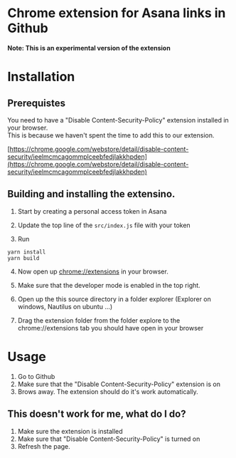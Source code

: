 # Chrome extension for Asana links in Github

<b>Note: This is an experimental version of the extension</b>

# Installation

## Prerequistes

You need to have a "Disable Content-Security-Policy" extension installed in your browser.<br>
This is because we haven't spent the time to add this to our extension.

[https://chrome.google.com/webstore/detail/disable-content-security/ieelmcmcagommplceebfedjlakkhpden](https://chrome.google.com/webstore/detail/disable-content-security/ieelmcmcagommplceebfedjlakkhpden)

## Building and installing the extensino.

1. Start by creating a personal access token in Asana

2. Update the top line of the `src/index.js` file with your token

3. Run
```
yarn install
yarn build
```

4. Now open up [chrome://extensions](chrome://extensions) in your browser.

5. Make sure that the developer mode is enabled in the top right.

6. Open up the this source directory in a folder explorer (Explorer on windows, Nautilus on ubuntu ...)

7. Drag the extension folder from the folder explore to the chrome://extensions tab you should have open in your browser


# Usage

1. Go to Github
2. Make sure that the "Disable Content-Security-Policy" extension is on
3. Brows away. The extension should do it's work automatically.

## This doesn't work for me, what do I do?

1. Make sure the extension is installed
2. Make sure that "Disable Content-Security-Policy" is turned on
3. Refresh the page.